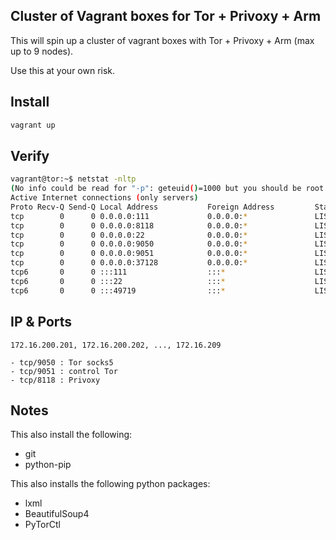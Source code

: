 ## Cluster of Vagrant boxes for Tor + Privoxy + Arm

This will spin up a cluster of vagrant boxes with Tor + Privoxy + Arm (max up to 9 nodes).

Use this at your own risk.

## Install

```bash
vagrant up
```

## Verify

```bash
vagrant@tor:~$ netstat -nltp
(No info could be read for "-p": geteuid()=1000 but you should be root.)
Active Internet connections (only servers)
Proto Recv-Q Send-Q Local Address           Foreign Address         State       PID/Program name
tcp        0      0 0.0.0.0:111             0.0.0.0:*               LISTEN      -
tcp        0      0 0.0.0.0:8118            0.0.0.0:*               LISTEN      -
tcp        0      0 0.0.0.0:22              0.0.0.0:*               LISTEN      -
tcp        0      0 0.0.0.0:9050            0.0.0.0:*               LISTEN      -
tcp        0      0 0.0.0.0:9051            0.0.0.0:*               LISTEN      -
tcp        0      0 0.0.0.0:37128           0.0.0.0:*               LISTEN      -
tcp6       0      0 :::111                  :::*                    LISTEN      -
tcp6       0      0 :::22                   :::*                    LISTEN      -
tcp6       0      0 :::49719                :::*                    LISTEN      -
```

## IP & Ports

```
172.16.200.201, 172.16.200.202, ..., 172.16.209
```

```
- tcp/9050 : Tor socks5
- tcp/9051 : control Tor
- tcp/8118 : Privoxy

```


## Notes

This also install the following:

- git
- python-pip

This also installs the following python packages:

- lxml
- BeautifulSoup4
- PyTorCtl
